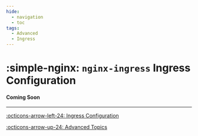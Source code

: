 ```yaml
---
hide:
  - navigation
  - toc
tags:
  - Advanced
  - Ingress
---
```

# :simple-nginx: `nginx-ingress` Ingress Configuration


#### Coming Soon

---

[:octicons-arrow-left-24: Ingress Configuration](ingress_configuration.md "Ingress Configuration")

[:octicons-arrow-up-24:  Advanced Topics](index.md "Advanced Topics")